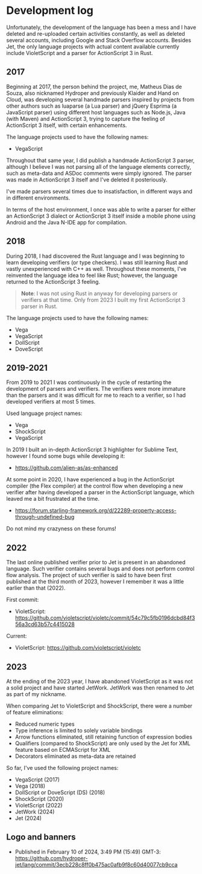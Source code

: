 # Development log

Unfortunately, the development of the language has been a mess and I have deleted and re-uploaded certain activities constantly, as well as deleted several accounts, including Google and Stack Overflow accounts. Besides Jet, the only language projects with actual content available currently include VioletScript and a parser for ActionScript 3 in Rust.

## 2017

Beginning at 2017, the person behind the project, me, Matheus Dias de Souza, also nicknamed Hydroper and previously Klaider and Hand on Cloud, was developing several handmade parsers inspired by projects from other authors such as luaparse (a Lua parser) and jQuery Esprima (a JavaScript parser) using different host languages such as Node.js, Java (with Maven) and ActionScript 3, trying to capture the feeling of ActionScript 3 itself, with certain enhancements.

The language projects used to have the following names:

* VegaScript

Throughout that same year, I did publish a handmade ActionScript 3 parser, although I believe I was not parsing all of the language elements correctly, such as meta-data and ASDoc comments were simply ignored. The parser was made in ActionScript 3 itself and I've deleted it posteriously.

I've made parsers several times due to insatisfaction, in different ways and in different environments.

In terms of the host environment, I once was able to write a parser for either an ActionScript 3 dialect or ActionScript 3 itself inside a mobile phone using Android and the Java N-IDE app for compilation.

## 2018

During 2018, I had discovered the Rust language and I was beginning to learn developing verifiers (or type checkers). I was still learning Rust and vastly unexperienced with C++ as well. Throughout these moments, I've reinvented the language idea to feel like Rust; however, the language returned to the ActionScript 3 feeling.

> **Note**: I was not using Rust in anyway for developing parsers or verifiers at that time. Only from 2023 I built my first ActionScript 3 parser in Rust.

The language projects used to have the following names:

* Vega
* VegaScript
* DollScript
* DoveScript

## 2019-2021

From 2019 to 2021 I was continuously in the cycle of restarting the development of parsers and verifiers. The verifiers were more immature than the parsers and it was difficult for me to reach to a verifier, so I had developed verifiers at most 5 times.

Used language project names:

* Vega
* ShockScript
* VegaScript

In 2019 I built an in-depth ActionScript 3 highlighter for Sublime Text, however I found some bugs while developing it:

* https://github.com/alien-as/as-enhanced

At some point in 2020, I have experienced a bug in the ActionScript compiler (the Flex compiler) at the control flow when developing a new verifier after having developed a parser in the ActionScript language, which leaved me a bit frustrated at the time.

* https://forum.starling-framework.org/d/22289-property-access-through-undefined-bug

Do not mind my crazyness on these forums!

## 2022

The last online published verifier prior to Jet is present in an abandoned language. Such verifier contains several bugs and does not perform control flow analysis. The project of such verifier is said to have been first published at the third month of 2023, however I remember it was a little earlier than that (2022).

First commit:

* VioletScript: https://github.com/violetscript/violetc/commit/54c79c5fb0196dcbd84f356a3cd63b57c4415028

Current:

* VioletScript: https://github.com/violetscript/violetc

## 2023

At the ending of the 2023 year, I have abandoned VioletScript as it was not a solid project and have started JetWork. JetWork was then renamed to Jet as part of my nickname.

When comparing Jet to VioletScript and ShockScript, there were a number of feature eliminations:

* Reduced numeric types
* Type inference is limited to solely variable bindings
* Arrow functions eliminated, still retaining function of expression bodies
* Qualifiers (compared to ShockScript) are only used by the Jet for XML feature based on ECMAScript for XML
* Decorators eliminated as meta-data are retained

So far, I've used the following project names:

* VegaScript (2017)
* Vega (2018)
* DollScript or DoveScript (DS) (2018)
* ShockScript (2020)
* VioletScript (2022)
* JetWork (2024)
* Jet (2024)

## Logo and banners

* Published in February 10 of 2024, 3:49 PM (15:49) GMT-3: https://github.com/hydroper-jet/lang/commit/3ecb228c8ff0b475ac0afb9f8c60d40077cb9cca
